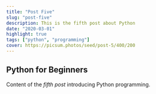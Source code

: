 ```yaml
---
title: "Post Five"
slug: "post-five"
description: This is the fifth post about Python
date: "2020-03-01"
highlight: true
tags: ["python", "programming"]
cover: https://picsum.photos/seed/post-5/400/200
---
```


## Python for Beginners

Content of the _fifth post_ introducing Python programming.

<!-- Generated by Copilot -->

